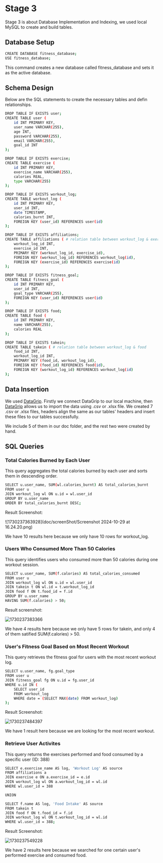 # Stage 3

Stage 3 is about Database Implementation and Indexing, we used local MySQL to create and build tables.

## Database Setup

```bash
CREATE DATABASE fitness_database;
USE fitness_database;
```

This command creates a new database called fitness_database and sets it as the active database.

## Schema Design

Below are the SQL statements to create the necessary tables and defin relationships.

```bash
DROP TABLE IF EXISTS user;
CREATE TABLE user (
    id INT PRIMARY KEY,
    user_name VARCHAR(255),
    age INT,
    password VARCHAR(255),
    email VARCHAR(255),
    goal_id INT
);

DROP TABLE IF EXISTS exercise;
CREATE TABLE exercise (
    id INT PRIMARY KEY,
    exercise_name VARCHAR(255),
    calories REAL,
    type VARCHAR(255)
);

DROP TABLE IF EXISTS workout_log;
CREATE TABLE workout_log (
    id INT PRIMARY KEY,
    user_id INT,
    date TIMESTAMP,
    calories_burnt INT,
    FOREIGN KEY (user_id) REFERENCES user(id)
);

DROP TABLE IF EXISTS affiliations;
CREATE TABLE affiliations ( # relation table between workout_log & exercise
    workout_log_id INT,
    exercise_id INT,
    PRIMARY KEY (workout_log_id, exercise_id),
    FOREIGN KEY (workout_log_id) REFERENCES workout_log(id),
    FOREIGN KEY (exercise_id) REFERENCES exercise(id)
);

DROP TABLE IF EXISTS fitness_goal;
CREATE TABLE fitness_goal (
    id INT PRIMARY KEY,
    user_id INT,
    goal_type VARCHAR(255),
    FOREIGN KEY (user_id) REFERENCES user(id)
);

DROP TABLE IF EXISTS food;
CREATE TABLE food (
    id INT PRIMARY KEY,
    name VARCHAR(255),
    calories REAL
);

DROP TABLE IF EXISTS takein;
CREATE TABLE takein ( # relation table between workout_log & food
    food_id INT,
    workout_log_id INT,
    PRIMARY KEY (food_id, workout_log_id),
    FOREIGN KEY (food_id) REFERENCES food(id),
    FOREIGN KEY (workout_log_id) REFERENCES workout_log(id)
);

```

## Data Insertion

We used [DataGrip](https://www.jetbrains.com/datagrip/). Firstly we connect DataGrip to our local machine, then [DataGrip](https://www.jetbrains.com/datagrip/) allows us to import the data using .csv or .xlsx file. We created 7 .csv or .xlsx files, headers align the same as our tables' headers and insert these files to our tables successfully.

We include 5 of them in our doc folder, and the rest two were created by hand.

## SQL Queries

### Total Calories Burned by Each User

This query aggregates the total calories burned by each user and sorts them in descending order.

```bash
SELECT u.user_name, SUM(wl.calories_burnt) AS total_calories_burnt
FROM user u
JOIN workout_log wl ON u.id = wl.user_id
GROUP BY u.user_name
ORDER BY total_calories_burnt DESC;
```

Result Screenshot:

![1730237363928](doc/screenShot/Screenshot 2024-10-29 at 16.24.20.png)

We have 10 results here because we only have 10 rows for workout_log.

### Users Who Consumed More Than 50 Calories

This query identifies users who consumed more than 50 calories during one workout session.

```bash
SELECT u.user_name, SUM(f.calories) AS total_calories_consumed
FROM user u
JOIN workout_log wl ON u.id = wl.user_id
JOIN takein t ON wl.id = t.workout_log_id
JOIN food f ON t.food_id = f.id
GROUP BY u.user_name
HAVING SUM(f.calories) > 50;
```

Result screenshot:

![1730237383366](images/STAGE3/1730237383366.png)

We have 4 results here because we only have 5 rows for takein, and only 4 of them satified SUM(f.calories) > 50.

### User's Fitness Goal Based on Most Recent Workout

This query retrieves the fitness goal for users with the most recent workout log.

```bash
SELECT u.user_name, fg.goal_type
FROM user u
JOIN fitness_goal fg ON u.id = fg.user_id
WHERE u.id IN (
    SELECT user_id
    FROM workout_log
    WHERE date = (SELECT MAX(date) FROM workout_log)
);
```

Result Screenshot:

![1730237484397](images/STAGE3/1730237484397.png)

We have 1 result here because we are looking for the most recent workout.

### Retrieve User Activites

This query returns the exercises performed and food consumed by a specific user (ID: 388)

```bash
SELECT e.exercise_name AS log, 'Workout Log' AS source
FROM affiliations a
JOIN exercise e ON a.exercise_id = e.id
JOIN workout_log wl ON a.workout_log_id = wl.id
WHERE wl.user_id = 388

UNION

SELECT f.name AS log, 'Food Intake' AS source
FROM takein t
JOIN food f ON t.food_id = f.id
JOIN workout_log wl ON t.workout_log_id = wl.id
WHERE wl.user_id = 388;
```

Result Screenshot:

![1730237549228](images/STAGE3/1730237549228.png)

We have 2 results here because we searched for one certain user's performed exercise and consumed food.
